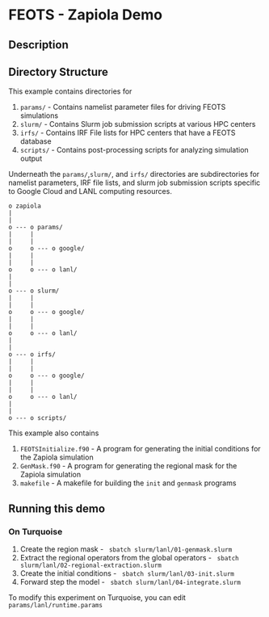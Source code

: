 # FEOTS - Zapiola Demo

## Description



## Directory Structure
This example contains directories for 
1. `params/` - Contains namelist parameter files for driving FEOTS simulations
2. `slurm/` - Contains Slurm job submission scripts at various HPC centers
3. `irfs/` - Contains IRF File lists for HPC centers that have a FEOTS database
3. `scripts/` - Contains post-processing scripts for analyzing simulation output

Underneath the `params/`,`slurm/`, and `irfs/` directories are subdirectories for namelist parameters, IRF file lists, and slurm job submission scripts specific to Google Cloud and LANL computing resources.

```
o zapiola
|
|
o --- o params/
|     |
|     |
o     o --- o google/
|     |
|     |
o     o --- o lanl/
|
|
o --- o slurm/
|     |
|     |
o     o --- o google/
|     |
|     |
o     o --- o lanl/
|
|
o --- o irfs/
|     |
|     |
o     o --- o google/
|     |
|     |
o     o --- o lanl/
|
|
o --- o scripts/
```

This example also contains
1. `FEOTSInitialize.f90` - A program for generating the initial conditions for the Zapiola simulation
2. `GenMask.f90` - A program for generating the regional mask for the Zapiola simulation
3. `makefile` - A makefile for building the `init` and `genmask` programs

## Running this demo

### On Turquoise
1. Create the region mask - ` sbatch slurm/lanl/01-genmask.slurm`
2. Extract the regional operators from the global operators - ` sbatch slurm/lanl/02-regional-extraction.slurm`
3. Create the initial conditions - ` sbatch slurm/lanl/03-init.slurm`
4. Forward step the model - ` sbatch slurm/lanl/04-integrate.slurm`

To modify this experiment on Turquoise, you can edit `params/lanl/runtime.params`
